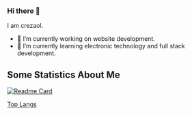 ### Hi there 👋

I am crezaol.
<!-- **crezaol/crezaol** is a ✨ _special_ ✨ repository because its `README.md` (this file) appears on your GitHub profile. -->

<!-- Here are some ideas to get you started: -->

- 🔭 I’m currently working on website development.
- 🌱 I’m currently learning electronic technology and full stack development.
<!-- - 👯 I’m looking to collaborate on ...
- 🤔 I’m looking for help with ...
- 💬 Ask me about ...
- 📫 How to reach me: ...
- 😄 Pronouns: ...
- ⚡ Fun fact: ... -->

## Some Statistics About Me

[![Readme Card](https://github-readme-stats.vercel.app/api?username=crezaol&show_icons=true&title_color=ffffff&icon_color=bb2acf&text_color=daf7dc&bg_color=151515)](https://github.com/anuraghazra/github-readme-stats)

[Top Langs](https://github-readme-stats.vercel.app/api/top-langs/?username=crezaol&layout=compact&exclude_repo=crezaol.github.io&title_color=ffffff&icon_color=bb2acf&text_color=daf7dc&bg_color=151515)
